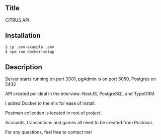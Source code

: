 ## Title

CITRUS API

## Installation

```bash
$ cp .env-example .env
$ npm run docker-setup
```

## Description

Server starts running on port 3001, pgAdmin is on port 5050, Postgres on 5432

API created per deal in the interview: NestJS, PostgreSQL and TypeORM.

I added Docker to the mix for ease of install.

Postman collection is located in root of project.

Accounts, transactions and games all need to be created from Postman.

For any questions, feel free to contact me!

